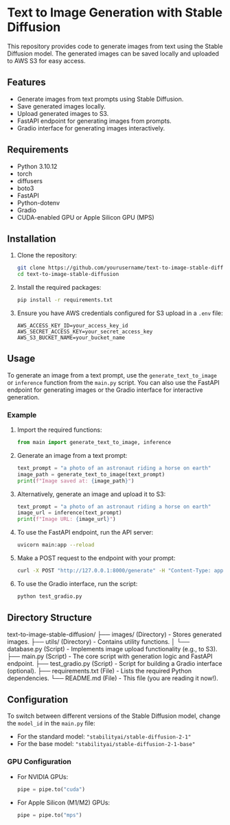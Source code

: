# Text to Image Generation with Stable Diffusion

This repository provides code to generate images from text using the Stable Diffusion model. The generated images can be saved locally and uploaded to AWS S3 for easy access.

## Features
- Generate images from text prompts using Stable Diffusion.
- Save generated images locally.
- Upload generated images to S3.
- FastAPI endpoint for generating images from prompts.
- Gradio interface for generating images interactively.

## Requirements

- Python 3.10.12
- torch
- diffusers
- boto3
- FastAPI
- Python-dotenv
- Gradio
- CUDA-enabled GPU or Apple Silicon GPU (MPS)

## Installation

1. Clone the repository:
    ```sh
    git clone https://github.com/yourusername/text-to-image-stable-diffusion.git
    cd text-to-image-stable-diffusion
    ```

2. Install the required packages:
    ```sh
    pip install -r requirements.txt
    ```

3. Ensure you have AWS credentials configured for S3 upload in a `.env` file:
    ```
    AWS_ACCESS_KEY_ID=your_access_key_id
    AWS_SECRET_ACCESS_KEY=your_secret_access_key
    AWS_S3_BUCKET_NAME=your_bucket_name
    ```

## Usage

To generate an image from a text prompt, use the `generate_text_to_image` or `inference` function from the `main.py` script. You can also use the FastAPI endpoint for generating images or the Gradio interface for interactive generation.

### Example

1. Import the required functions:
    ```python
    from main import generate_text_to_image, inference
    ```

2. Generate an image from a text prompt:
    ```python
    text_prompt = "a photo of an astronaut riding a horse on earth"
    image_path = generate_text_to_image(text_prompt)
    print(f"Image saved at: {image_path}")
    ```

3. Alternatively, generate an image and upload it to S3:
    ```python
    text_prompt = "a photo of an astronaut riding a horse on earth"
    image_url = inference(text_prompt)
    print(f"Image URL: {image_url}")
    ```

4. To use the FastAPI endpoint, run the API server:
    ```sh
    uvicorn main:app --reload
    ```

5. Make a POST request to the endpoint with your prompt:
    ```sh
    curl -X POST "http://127.0.0.1:8000/generate" -H "Content-Type: application/json" -d '{"prompt": "a photo of an astronaut riding a horse on earth"}'
    ```

6. To use the Gradio interface, run the script:
    ```sh
    python test_gradio.py
    ```

## Directory Structure
text-to-image-stable-diffusion/
├── images/        (Directory) - Stores generated images.
├── utils/         (Directory) - Contains utility functions.
│   └── database.py  (Script) - Implements image upload functionality (e.g., to S3).
├── main.py         (Script) - The core script with generation logic and FastAPI endpoint.
├── test_gradio.py  (Script) - Script for building a Gradio interface (optional).
├── requirements.txt (File) - Lists the required Python dependencies.
└── README.md       (File) - This file (you are reading it now!).

## Configuration

To switch between different versions of the Stable Diffusion model, change the `model_id` in the `main.py` file:
- For the standard model: `"stabilityai/stable-diffusion-2-1"`
- For the base model: `"stabilityai/stable-diffusion-2-1-base"`

### GPU Configuration

- For NVIDIA GPUs:
    ```python
    pipe = pipe.to("cuda")
    ```

- For Apple Silicon (M1/M2) GPUs:
    ```python
    pipe = pipe.to("mps")
    ```
